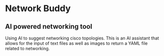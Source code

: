 # Network Buddy
## AI powered networking tool
Using AI to suggest networking cisco topologies. This is an AI assistant that allows for the input of text files as well as images to return a YAML file related to networking.
